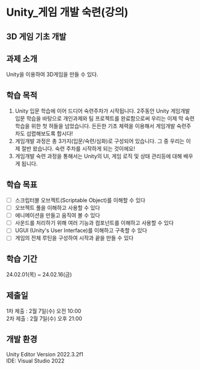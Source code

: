 # Unity_게임 개발 숙련(강의)

## 3D 게임 기초 개발

## 과제 소개
Unity을 이용하여 3D게임을 만들 수 있다.

## 학습 목적
1. Unity 입문 학습에 이어 드디어 숙련주차가 시작됩니다. 2주동안 Unity 게임개발 입문 학습을 바탕으로 개인과제와 팀 프로젝트를 완료함으로써 우리는 이제 막 숙련 학습을 위한 첫 허들을 넘었습니다. 든든한 기초 체력을 이용해서 게임개발 숙련주차도 섭렵해보도록 합시다!
2. 게임개발 과정은 총 3가지(입문/숙련/심화)로 구성되어 있습니다. 그 중 우리는 이제 절반 왔습니다. 숙련 주차를 시작하게 되는 것이에요!
3. 게임개발 숙련 과정을 통해서는 Unity의 UI, 게임 로직 및 상태 관리등에 대해 배우게 됩니다.

## 학습 목표
- [ ]  스크립터블 오브젝트(Scriptable Object)를 이해할 수 있다
- [ ]  오브젝트 풀을 이해하고 사용할 수 있다
- [ ]  에니메이션을 만들고 움직여 볼 수 있다
- [ ]  사운드를 처리하기 위해 여러 기능과 컴포넌트를 이해하고 사용할 수 있다
- [ ]  UGUI (Unity's User Interface)를 이해하고 구축할 수 있다
- [ ]  게임의 전체 루틴을 구성하여 시작과 끝을 만들 수 있다

## 학습 기간
24.02.01(목) ~ 24.02.16(금)

## 제출일
1차 제출 : 2월 7일(수) 오전 10:00   
2차 제출 : 2월 7일(수) 오후 21:00

## 개발 환경
Unity Editor Version 2022.3.2f1   
IDE: Visual Studio 2022
